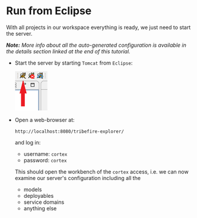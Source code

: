 # Run from Eclipse

With all projects in our workspace everything is ready, we just need to start the server.

_**Note:** More info about all the auto-generated configuration is available in the details section linked at the end of this tutorial._

* Start the server by starting `Tomcat` from `Eclipse`:

  ![](../images/tomcat-start.png)


* Open a web-browser at:
  ```url
  http://localhost:8080/tribefire-explorer/
  ```

  and log in:
  * username: `cortex`
  * password: `cortex`

  This should open the workbench of the `cortex` access, i.e. we can now examine our server's configuration including all the 
  * models
  * deployables
  * service domains
  * anything else

